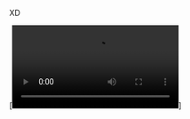 XD



[![Video](https://github.com/alanfortlink/misc/raw/refs/heads/main/love2d_circles/rec.mp4)]











